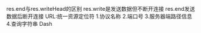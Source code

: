 res.end与res.writeHead的区别
res.write是发送数据但不断开连接
res.end发送数据后断开连接
URL:统一资源定位符
1.协议名称
2.端口号
3.服务器端路径信息
4.查询字符串
Dash